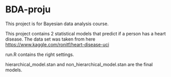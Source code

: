 # BDA-proju

This project is for Bayesian data analysis course.

This project contains 2 statistical models that predict if a person has a heart disease. The data set was taken from here https://www.kaggle.com/ronitf/heart-disease-uci

run.R contains the right settings.

hierarchical_model.stan and non_hierarchical_model.stan are the final models.

